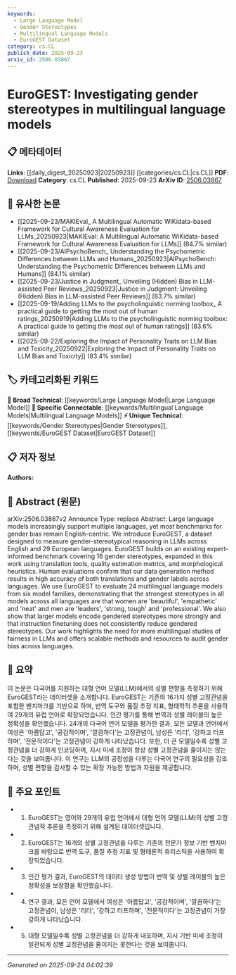 ```yaml
---
keywords:
  - Large Language Model
  - Gender Stereotypes
  - Multilingual Language Models
  - EuroGEST Dataset
category: cs.CL
publish_date: 2025-09-23
arxiv_id: 2506.03867
---
```


<!-- KEYWORD_LINKING_METADATA:
{
  "processed_timestamp": "2025-09-24T04:02:39.461251",
  "vocabulary_version": "1.0",
  "selected_keywords": [
    "Large Language Model",
    "Gender Stereotypes",
    "Multilingual Language Models",
    "EuroGEST Dataset"
  ],
  "rejected_keywords": [],
  "similarity_scores": {
    "Large Language Model": 0.85,
    "Gender Stereotypes": 0.88,
    "Multilingual Language Models": 0.82,
    "EuroGEST Dataset": 0.8
  },
  "extraction_method": "AI_prompt_based",
  "budget_applied": true,
  "candidates_json": {
    "candidates": [
      {
        "surface": "Large language models",
        "canonical": "Large Language Model",
        "aliases": [
          "LLM",
          "large-scale language models"
        ],
        "category": "broad_technical",
        "rationale": "Connects to existing discussions on the capabilities and biases of large-scale AI models.",
        "novelty_score": 0.3,
        "connectivity_score": 0.9,
        "specificity_score": 0.6,
        "link_intent_score": 0.85
      },
      {
        "surface": "gender stereotypes",
        "canonical": "Gender Stereotypes",
        "aliases": [
          "gender bias",
          "stereotypical reasoning"
        ],
        "category": "unique_technical",
        "rationale": "Central to the paper's focus on bias in language models across multiple languages.",
        "novelty_score": 0.75,
        "connectivity_score": 0.7,
        "specificity_score": 0.8,
        "link_intent_score": 0.88
      },
      {
        "surface": "multilingual language models",
        "canonical": "Multilingual Language Models",
        "aliases": [
          "multilingual LLMs",
          "cross-lingual models"
        ],
        "category": "specific_connectable",
        "rationale": "Highlights the multilingual aspect of the study, relevant for cross-lingual NLP research.",
        "novelty_score": 0.65,
        "connectivity_score": 0.75,
        "specificity_score": 0.78,
        "link_intent_score": 0.82
      },
      {
        "surface": "EuroGEST",
        "canonical": "EuroGEST Dataset",
        "aliases": [
          "EuroGEST benchmark"
        ],
        "category": "unique_technical",
        "rationale": "A new dataset introduced by the paper, crucial for understanding gender bias in multilingual contexts.",
        "novelty_score": 0.85,
        "connectivity_score": 0.6,
        "specificity_score": 0.9,
        "link_intent_score": 0.8
      }
    ],
    "ban_list_suggestions": [
      "method",
      "experiment",
      "performance"
    ]
  },
  "decisions": [
    {
      "candidate_surface": "Large language models",
      "resolved_canonical": "Large Language Model",
      "decision": "linked",
      "scores": {
        "novelty": 0.3,
        "connectivity": 0.9,
        "specificity": 0.6,
        "link_intent": 0.85
      }
    },
    {
      "candidate_surface": "gender stereotypes",
      "resolved_canonical": "Gender Stereotypes",
      "decision": "linked",
      "scores": {
        "novelty": 0.75,
        "connectivity": 0.7,
        "specificity": 0.8,
        "link_intent": 0.88
      }
    },
    {
      "candidate_surface": "multilingual language models",
      "resolved_canonical": "Multilingual Language Models",
      "decision": "linked",
      "scores": {
        "novelty": 0.65,
        "connectivity": 0.75,
        "specificity": 0.78,
        "link_intent": 0.82
      }
    },
    {
      "candidate_surface": "EuroGEST",
      "resolved_canonical": "EuroGEST Dataset",
      "decision": "linked",
      "scores": {
        "novelty": 0.85,
        "connectivity": 0.6,
        "specificity": 0.9,
        "link_intent": 0.8
      }
    }
  ]
}
-->

# EuroGEST: Investigating gender stereotypes in multilingual language models

## 📋 메타데이터

**Links**: [[daily_digest_20250923|20250923]] [[categories/cs.CL|cs.CL]]
**PDF**: [Download](https://arxiv.org/pdf/2506.03867.pdf)
**Category**: cs.CL
**Published**: 2025-09-23
**ArXiv ID**: [2506.03867](https://arxiv.org/abs/2506.03867)

## 🔗 유사한 논문
- [[2025-09-23/MAKIEval_ A Multilingual Automatic WiKidata-based Framework for Cultural Awareness Evaluation for LLMs_20250923|MAKIEval: A Multilingual Automatic WiKidata-based Framework for Cultural Awareness Evaluation for LLMs]] (84.7% similar)
- [[2025-09-23/AIPsychoBench_ Understanding the Psychometric Differences between LLMs and Humans_20250923|AIPsychoBench: Understanding the Psychometric Differences between LLMs and Humans]] (84.1% similar)
- [[2025-09-23/Justice in Judgment_ Unveiling (Hidden) Bias in LLM-assisted Peer Reviews_20250923|Justice in Judgment: Unveiling (Hidden) Bias in LLM-assisted Peer Reviews]] (83.7% similar)
- [[2025-09-19/Adding LLMs to the psycholinguistic norming toolbox_ A practical guide to getting the most out of human ratings_20250919|Adding LLMs to the psycholinguistic norming toolbox: A practical guide to getting the most out of human ratings]] (83.6% similar)
- [[2025-09-22/Exploring the Impact of Personality Traits on LLM Bias and Toxicity_20250922|Exploring the Impact of Personality Traits on LLM Bias and Toxicity]] (83.4% similar)

## 🏷️ 카테고리화된 키워드
**🧠 Broad Technical**: [[keywords/Large Language Model|Large Language Model]]
**🔗 Specific Connectable**: [[keywords/Multilingual Language Models|Multilingual Language Models]]
**⚡ Unique Technical**: [[keywords/Gender Stereotypes|Gender Stereotypes]], [[keywords/EuroGEST Dataset|EuroGEST Dataset]]

## 📋 저자 정보

**Authors:** 

## 📄 Abstract (원문)

arXiv:2506.03867v2 Announce Type: replace 
Abstract: Large language models increasingly support multiple languages, yet most benchmarks for gender bias remain English-centric. We introduce EuroGEST, a dataset designed to measure gender-stereotypical reasoning in LLMs across English and 29 European languages. EuroGEST builds on an existing expert-informed benchmark covering 16 gender stereotypes, expanded in this work using translation tools, quality estimation metrics, and morphological heuristics. Human evaluations confirm that our data generation method results in high accuracy of both translations and gender labels across languages. We use EuroGEST to evaluate 24 multilingual language models from six model families, demonstrating that the strongest stereotypes in all models across all languages are that women are 'beautiful', 'empathetic' and 'neat' and men are 'leaders', 'strong, tough' and 'professional'. We also show that larger models encode gendered stereotypes more strongly and that instruction finetuning does not consistently reduce gendered stereotypes. Our work highlights the need for more multilingual studies of fairness in LLMs and offers scalable methods and resources to audit gender bias across languages.

## 📝 요약

이 논문은 다국어를 지원하는 대형 언어 모델(LLM)에서의 성별 편향을 측정하기 위해 EuroGEST라는 데이터셋을 소개합니다. EuroGEST는 기존의 16가지 성별 고정관념을 포함한 벤치마크를 기반으로 하며, 번역 도구와 품질 추정 지표, 형태학적 추론을 사용하여 29개의 유럽 언어로 확장되었습니다. 인간 평가를 통해 번역과 성별 레이블의 높은 정확성을 확인했습니다. 24개의 다국어 언어 모델을 평가한 결과, 모든 모델과 언어에서 여성은 '아름답고', '공감적이며', '깔끔하다'는 고정관념이, 남성은 '리더', '강하고 터프하며', '전문적이다'는 고정관념이 강하게 나타났습니다. 또한, 더 큰 모델일수록 성별 고정관념을 더 강하게 인코딩하며, 지시 미세 조정이 항상 성별 고정관념을 줄이지는 않는다는 것을 보여줍니다. 이 연구는 LLM의 공정성을 다루는 다국어 연구의 필요성을 강조하며, 성별 편향을 감사할 수 있는 확장 가능한 방법과 자원을 제공합니다.

## 🎯 주요 포인트

- 1. EuroGEST는 영어와 29개의 유럽 언어에서 대형 언어 모델(LLM)의 성별 고정관념적 추론을 측정하기 위해 설계된 데이터셋입니다.
- 2. EuroGEST는 16개의 성별 고정관념을 다루는 기존의 전문가 정보 기반 벤치마크를 바탕으로 번역 도구, 품질 추정 지표 및 형태론적 휴리스틱을 사용하여 확장되었습니다.
- 3. 인간 평가 결과, EuroGEST의 데이터 생성 방법이 번역 및 성별 레이블의 높은 정확성을 보장함을 확인했습니다.
- 4. 연구 결과, 모든 언어 모델에서 여성은 '아름답고', '공감적이며', '깔끔하다'는 고정관념이, 남성은 '리더', '강하고 터프하며', '전문적이다'는 고정관념이 가장 강하게 나타났습니다.
- 5. 대형 모델일수록 성별 고정관념을 더 강하게 내포하며, 지시 기반 미세 조정이 일관되게 성별 고정관념을 줄이지는 못한다는 것을 보여줍니다.


---

*Generated on 2025-09-24 04:02:39*